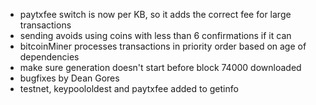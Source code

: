 * paytxfee switch is now per KB, so it adds the correct fee for large transactions
* sending avoids using coins with less than 6 confirmations if it can
* bitcoinMiner processes transactions in priority order based on age of dependencies
* make sure generation doesn't start before block 74000 downloaded
* bugfixes by Dean Gores
* testnet, keypoololdest and paytxfee added to getinfo
